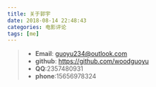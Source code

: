 ```yaml
---
title: 关于郭宇
date: 2018-08-14 22:48:43
categories: 电影评论
tags: [me]
---
```

<link rel="stylesheet" href="https://at.alicdn.com/t/font_798158_wn4udd6bx9.css">

> * **<icon class='iconfont gy-mail'></icon> Email**: guoyu234@outlook.com
> * **<icon class='iconfont gy-github-fill'></icon> github**: https://github.com/woodguoyu
> * **<icon class='iconfont gy-QQ'></icon> QQ**:2357480931
> * **<icon class='iconfont gy-mobile-fill'></icon> phone**:15656978324